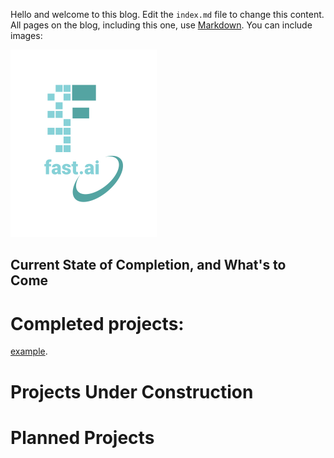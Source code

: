 Hello and welcome to this blog. Edit the `index.md` file to change this content. All pages on the blog, including this one, use [Markdown](https://guides.github.com/features/mastering-markdown/). You can include images:

![Image of fast.ai logo](images/logo.png)

## Current State of Completion, and What's to Come

# Completed projects:
[example](https://www.fast.ai).

# Projects Under Construction

# Planned Projects
